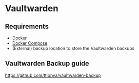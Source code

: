 # Vaultwarden

## Requirements
- [Docker](https://docs.docker.com/engine/install/)
- [Docker Compose](https://docs.docker.com/compose/)
- (External) backup location to store the Vaultwarden backups

## Vaultwarden Backup guide
https://github.com/ttionya/vaultwarden-backup